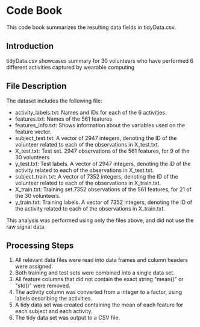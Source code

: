 # Code Book
This code book summarizes the resulting data fields in tidyData.csv.

## Introduction
tidyData.csv showcases summary for 30 volunteers who have performed 6 different activities captured by wearable computing 

## File Description
The dataset includes the following file:
  * activity_labels.txt: Names and IDs for each of the 6 activities.
  * features.txt: Names of the 561 features
  * features_info.txt: Shows information about the variables used on the feature vector.
  * subject_test.txt: A vector of 2947 integers, denoting the ID of the volunteer related to each of the observations in X_test.txt.
  * X_test.txt: Test set. 2947 observations of the 561 features, for 9 of the 30 volunteers 
  * y_test.txt: Test labels. A vector of 2947 integers, denoting the ID of the activity related to each of the observations in X_test.txt.
  * subject_train.txt: A vector of 7352 integers, denoting the ID of the volunteer related to each of the observations in X_train.txt.
  * X_train.txt: Training set.7352 observations of the 561 features, for 21 of the 30 volunteers.
  * y_train.txt: Training labels. A vector of 7352 integers, denoting the ID of the activity related to each of the observations in X_train.txt.

This analysis was performed using only the files above, and did not use the raw signal data. 

## Processing Steps
  1. All relevant data files were read into data frames and column headers were assigned.
  2. Both training and test sets were combined into a single data set.
  3. All feature columns that did not contain the exact string "mean()" or "std()" were removed. 
  4. The activity column was converted from a integer to a factor, using labels describing the activities.
  5. A tidy data set was created containing the mean of each feature for each subject and each activity. 
  6. The tidy data set was output to a CSV file.
